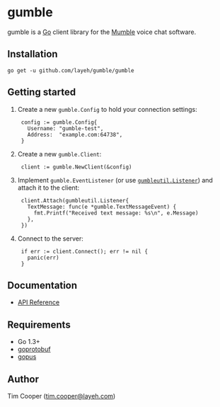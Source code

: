 # gumble

gumble is a [Go](https://golang.org/) client library for the
[Mumble](http://mumble.info) voice chat software.

## Installation

    go get -u github.com/layeh/gumble/gumble

## Getting started

1. Create a new `gumble.Config` to hold your connection settings:

        config := gumble.Config{
          Username: "gumble-test",
          Address:  "example.com:64738",
        }

2. Create a new `gumble.Client`:

        client := gumble.NewClient(&config)

3. Implement `gumble.EventListener` (or use
   [`gumbleutil.Listener`](https://github.com/layeh/gumble/tree/master/gumbleutil))
   and attach it to the client:

        client.Attach(gumbleutil.Listener{
          TextMessage: func(e *gumble.TextMessageEvent) {
            fmt.Printf("Received text message: %s\n", e.Message)
          },
        })

4. Connect to the server:

        if err := client.Connect(); err != nil {
          panic(err)
        }

## Documentation

- [API Reference](https://godoc.org/github.com/layeh/gumble/gumble)

## Requirements

- Go 1.3+
- [goprotobuf](https://code.google.com/p/goprotobuf/)
- [gopus](https://github.com/layeh/gopus)

## Author

Tim Cooper (<tim.cooper@layeh.com>)
